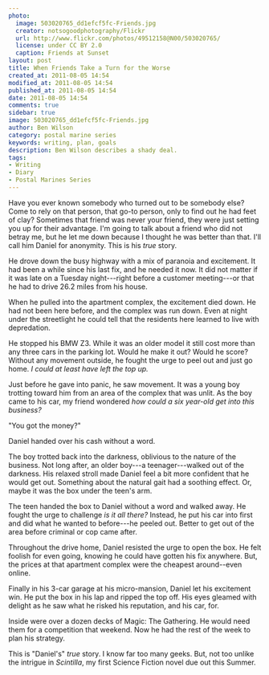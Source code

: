 ```yaml
---
photo:
  image: 503020765_dd1efcf5fc-Friends.jpg
  creator: notsogoodphotography/Flickr
  url: http://www.flickr.com/photos/49512158@N00/503020765/
  license: under CC BY 2.0
  caption: Friends at Sunset
layout: post
title: When Friends Take a Turn for the Worse
created_at: 2011-08-05 14:54
modified_at: 2011-08-05 14:54
published_at: 2011-08-05 14:54
date: 2011-08-05 14:54
comments: true
sidebar: true
image: 503020765_dd1efcf5fc-Friends.jpg
author: Ben Wilson
category: postal marine series
keywords: writing, plan, goals
description: Ben Wilson describes a shady deal.
tags:
- Writing
- Diary
- Postal Marines Series
---
```

Have you ever known somebody who turned out to be somebody else? Come to rely on that person, that go-to person, only to find out he had feet of clay? Sometimes that friend was never your friend, they were just setting you up for their advantage. I'm going to talk about a friend who did not betray me, but he let me down because I thought he was better than that. I'll call him Daniel for anonymity. This is his *true* story.
<!-- more -->

He drove down the busy highway with a mix of paranoia and excitement. It had been a while since his last fix, and he needed it now. It did not matter if it was late on a Tuesday night---right before a customer meeting---or that he had to drive 26.2 miles from his house.

When he pulled into the apartment complex, the excitement died down. He had not been here before, and the complex was run down. Even at night under the streetlight he could tell that the residents here learned to live with depredation.

He stopped  his BMW Z3. While it was an older model it still cost more than any three cars in the parking lot. Would he make it out? Would he score? Without any movement outside, he fought the urge to peel out and just go home. *I could at least have left the top up.*

Just before he gave into panic, he saw movement. It was a young boy trotting toward him from an area of the complex that was unlit. As the boy came to his car, my friend wondered *how could a six year-old get into this business?*

"You got the money?"

Daniel handed over his cash without a word.

The boy trotted back into the darkness, oblivious to the nature of the business. Not long after, an older boy---a teenager---walked out of the darkness. His relaxed stroll made Daniel feel a bit more confident that he would get out. Something about the natural gait had a soothing effect. Or, maybe it was the box under the teen's arm.

The teen handed the box to Daniel without a word and walked away. He fought the urge to challenge *is it all there?* Instead, he put his car into first and did what he wanted to before---he peeled out. Better to get out of the area before criminal or cop came after.

Throughout the drive home, Daniel resisted the urge to open the box. He felt foolish for even going, knowing he could have gotten his fix anywhere. But, the prices at that apartment complex were the cheapest around--even online.

Finally in his 3-car garage at his micro-mansion, Daniel let his excitement win. He put the box in his lap and ripped the top off. His eyes gleamed with delight as he saw what he risked his reputation, and his car, for.

Inside were over a dozen decks of Magic: The Gathering. He would need them for a competition that weekend. Now he had the rest of the week to plan his strategy.

This is "Daniel's" *true* story. I know far too many geeks. But, not too unlike the intrigue in *Scintilla*, my first Science Fiction novel due out this Summer.
